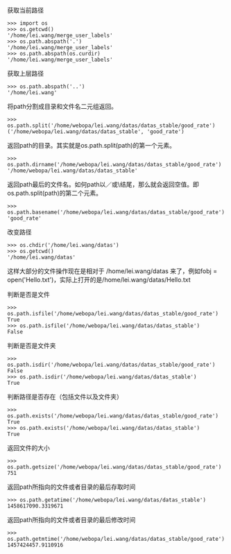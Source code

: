 获取当前路径  
```
>>> import os
>>> os.getcwd()
'/home/lei.wang/merge_user_labels'
>>> os.path.abspath('.')
'/home/lei.wang/merge_user_labels'
>>> os.path.abspath(os.curdir)
'/home/lei.wang/merge_user_labels'
```

获取上层路径    
```
>>> os.path.abspath('..')
'/home/lei.wang'
```  

将path分割成目录和文件名二元组返回。  
```
>>> os.path.split('/home/webopa/lei.wang/datas/datas_stable/good_rate')
('/home/webopa/lei.wang/datas/datas_stable', 'good_rate')
```  

返回path的目录。其实就是os.path.split(path)的第一个元素。  
```
>>> os.path.dirname('/home/webopa/lei.wang/datas/datas_stable/good_rate')
'/home/webopa/lei.wang/datas/datas_stable'
```  

返回path最后的文件名。如何path以／或\结尾，那么就会返回空值。即os.path.split(path)的第二个元素。  
```
>>> os.path.basename('/home/webopa/lei.wang/datas/datas_stable/good_rate')
'good_rate'
```  

改变路径  
```
>>> os.chdir('/home/lei.wang/datas')
>>> os.getcwd()
'/home/lei.wang/datas'
```  
这样大部分的文件操作现在是相对于 /home/lei.wang/datas 来了，例如fobj = open('Hello.txt')，实际上打开的是/home/lei.wang/datas/Hello.txt  


判断是否是文件  
```
>>> os.path.isfile('/home/webopa/lei.wang/datas/datas_stable/good_rate')
True
>>> os.path.isfile('/home/webopa/lei.wang/datas/datas_stable')
False
```  

判断是否是文件夹  
```
>>> os.path.isdir('/home/webopa/lei.wang/datas/datas_stable/good_rate')
False
>>> os.path.isdir('/home/webopa/lei.wang/datas/datas_stable')
True
```  

判断路径是否存在（包括文件以及文件夹）  
```
>>> os.path.exists('/home/webopa/lei.wang/datas/datas_stable/good_rate')
True
>>> os.path.exists('/home/webopa/lei.wang/datas/datas_stable')
True
```  

返回文件的大小  
```
>>> os.path.getsize('/home/webopa/lei.wang/datas/datas_stable/good_rate')
751
```  

返回path所指向的文件或者目录的最后存取时间    
```
>>> os.path.getatime('/home/webopa/lei.wang/datas/datas_stable')
1458617090.3319671
```  

返回path所指向的文件或者目录的最后修改时间  
```
>>> os.path.getmtime('/home/webopa/lei.wang/datas/datas_stable/good_rate')
1457424457.9110916
```